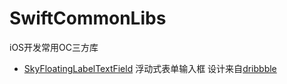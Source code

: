 # SwiftCommonLibs
iOS开发常用OC三方库


 - [SkyFloatingLabelTextField](https://github.com/Skyscanner/SkyFloatingLabelTextField) 浮动式表单输入框 设计来自[dribbble](https://dribbble.com/shots/1254439--GIF-Mobile-Form-Interaction)